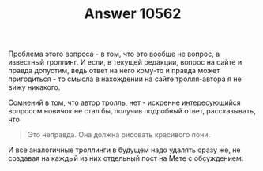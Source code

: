﻿---
title: "Answer 10562"
se.owner.user_id: 178779
se.owner.display_name: "Pavel Mayorov"
se.owner.link: "https://ru.meta.stackoverflow.com/users/178779/pavel-mayorov"
se.answer_id: 10562
se.question_id: 10560
se.post_type: answer
se.score: 20
se.is_accepted: False
---
<p>Проблема этого вопроса - в том, что это вообще не вопрос, а известный троллинг. И если, в текущей редакции, вопрос на сайте и правда допустим, ведь ответ на него кому-то и правда может пригодиться - то смысла в нахождении на сайте тролля-автора я не вижу никакого.</p>
<p>Сомнений в том, что автор тролль, нет - искренне интересующийся вопросом новичок не стал бы, получив подробный ответ, рассказывать, что</p>
<blockquote>
<p>Это неправда. Она должна рисовать красивого пони.</p>
</blockquote>
<p>И все аналогичные троллинги в будущем надо удалять сразу же, не создавая на каждый из них отдельный пост на Мете с обсуждением.</p>
